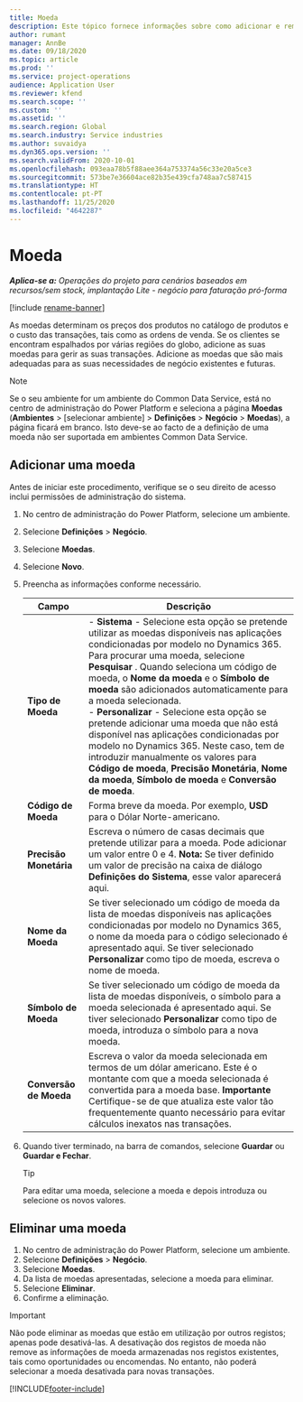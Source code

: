 ```yaml
---
title: Moeda
description: Este tópico fornece informações sobre como adicionar e remover tipos de moeda em Operações de projeto.
author: rumant
manager: AnnBe
ms.date: 09/18/2020
ms.topic: article
ms.prod: ''
ms.service: project-operations
audience: Application User
ms.reviewer: kfend
ms.search.scope: ''
ms.custom: ''
ms.assetid: ''
ms.search.region: Global
ms.search.industry: Service industries
ms.author: suvaidya
ms.dyn365.ops.version: ''
ms.search.validFrom: 2020-10-01
ms.openlocfilehash: 093eaa78b5f88aee364a753374a56c33e20a5ce3
ms.sourcegitcommit: 573be7e36604ace82b35e439cfa748aa7c587415
ms.translationtype: HT
ms.contentlocale: pt-PT
ms.lasthandoff: 11/25/2020
ms.locfileid: "4642287"
---
```

# <a name="currency"></a>Moeda

_**Aplica-se a:** Operações do projeto para cenários baseados em recursos/sem stock, implantação Lite - negócio para faturação pró-forma_

[!include [rename-banner](~/includes/cc-data-platform-banner.md)]

As moedas determinam os preços dos produtos no catálogo de produtos e o custo das transações, tais como as ordens de venda. Se os clientes se encontram espalhados por várias regiões do globo, adicione as suas moedas para gerir as suas transações. Adicione as moedas que são mais adequadas para as suas necessidades de negócio existentes e futuras.  

> [!NOTE]
> Se o seu ambiente for um ambiente do Common Data Service, está no centro de administração do Power Platform e seleciona a página **Moedas** (**Ambientes** > [selecionar ambiente] > **Definições** > **Negócio** > **Moedas**), a página ficará em branco. Isto deve-se ao facto de a definição de uma moeda não ser suportada em ambientes Common Data Service.

## <a name="add-a-currency"></a>Adicionar uma moeda  
Antes de iniciar este procedimento, verifique se o seu direito de acesso inclui permissões de administração do sistema. 

1. No centro de administração do Power Platform, selecione um ambiente. 
2. Selecione **Definições** > **Negócio**.
3. Selecione **Moedas**.  
4. Selecione **Novo**.  
5. Preencha as informações conforme necessário.  


   |          Campo          |                                                                                                                                                                                                                                                                                                                                                                            Descrição                                                                                                                                                                                                                                                                                                                                                                            |
   |-------------------------|-------------------------------------------------------------------------------------------------------------------------------------------------------------------------------------------------------------------------------------------------------------------------------------------------------------------------------------------------------------------------------------------------------------------------------------------------------------------------------------------------------------------------------------------------------------------------------------------------------------------------------------------------------------------------------------------------------------------------------------------------------------------|
   |    **Tipo de Moeda**    | - **Sistema** - Selecione esta opção se pretende utilizar as moedas disponíveis nas aplicações condicionadas por modelo no Dynamics 365. Para procurar uma moeda, selecione **Pesquisar** . Quando seleciona um código de moeda, o **Nome da moeda** e o **Símbolo de moeda** são adicionados automaticamente para a moeda selecionada.<br />- **Personalizar** - Selecione esta opção se pretende adicionar uma moeda que não está disponível nas aplicações condicionadas por modelo no Dynamics 365. Neste caso, tem de introduzir manualmente os valores para **Código de moeda**, **Precisão Monetária**, **Nome da moeda**, **Símbolo de moeda** e **Conversão de moeda**. |
   |    **Código de Moeda**    |                                                                                                                                                                                                                                                                                                                                            Forma breve da moeda. Por exemplo, **USD** para o Dólar Norte-americano.                                                                                                                                                                                                                                                                                                                                            |
   | **Precisão Monetária**  |                                                                                                                                                                                  Escreva o número de casas decimais que pretende utilizar para a moeda.  Pode adicionar um valor entre 0 e 4. **Nota:** Se tiver definido um valor de precisão na caixa de diálogo **Definições do Sistema**, esse valor aparecerá aqui.                                                                                                                                                                                  |
   |    **Nome da Moeda**    |                                                                                                                                                                                                                                         Se tiver selecionado um código de moeda da lista de moedas disponíveis nas aplicações condicionadas por modelo no Dynamics 365, o nome da moeda para o código selecionado é apresentado aqui. Se tiver selecionado **Personalizar** como tipo de moeda, escreva o nome de moeda.                                                                                                                                                                                                                                          |
   |   **Símbolo de Moeda**   |                                                                                                                                                                                                                                                                      Se tiver selecionado um código de moeda da lista de moedas disponíveis, o símbolo para a moeda selecionada é apresentado aqui. Se tiver selecionado **Personalizar** como tipo de moeda, introduza o símbolo para a nova moeda.                                                                                                                                                                                                                                                                       |
   | **Conversão de Moeda** |                                                                                                                                                                                                                                     Escreva o valor da moeda selecionada em termos de um dólar americano. Este é o montante com que a moeda selecionada é convertida para a moeda base. **Importante** Certifique-se de que atualiza este valor tão frequentemente quanto necessário para evitar cálculos inexatos nas transações.                                                                                                                                                                                                                                      |


6. Quando tiver terminado, na barra de comandos, selecione **Guardar** ou **Guardar e Fechar**.  

   > [!TIP]
   >  Para editar uma moeda, selecione a moeda e depois introduza ou selecione os novos valores.  

## <a name="delete-a-currency"></a>Eliminar uma moeda  

1. No centro de administração do Power Platform, selecione um ambiente. 
2. Selecione **Definições** > **Negócio**.
3. Selecione **Moedas**.  
4. Da lista de moedas apresentadas, selecione a moeda para eliminar.  
5. Selecione **Eliminar**.  
6. Confirme a eliminação.  

> [!IMPORTANT]
>  Não pode eliminar as moedas que estão em utilização por outros registos; apenas pode desativá-las. A desativação dos registos de moeda não remove as informações de moeda armazenadas nos registos existentes, tais como oportunidades ou encomendas. No entanto, não poderá selecionar a moeda desativada para novas transações.  


[!INCLUDE[footer-include](../includes/footer-banner.md)]